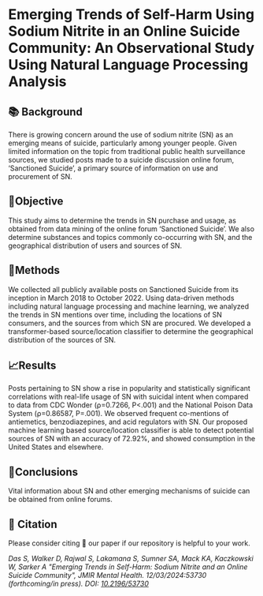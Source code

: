 # Emerging Trends of Self-Harm Using Sodium Nitrite in an Online Suicide Community: An Observational Study Using Natural Language Processing Analysis

## 📚 Background
There is growing concern around the use of sodium nitrite (SN) as an emerging means of suicide, particularly among younger people. Given limited information on the topic from traditional public health surveillance sources, we studied posts made to a suicide discussion online forum, ‘Sanctioned Suicide’, a primary source of information on use and procurement of SN.

## 🎯Objective
This study aims to determine the trends in SN purchase and usage, as obtained from data mining of the online forum ‘Sanctioned Suicide’. We also determine substances and topics commonly co-occurring with SN, and the geographical distribution of users and sources of SN.

## 🚧Methods
We collected all publicly available posts on Sanctioned Suicide from its inception in March 2018 to October 2022. Using data-driven methods including natural language processing and machine learning, we analyzed the trends in SN mentions over time, including the locations of SN consumers, and the sources from which SN are procured. We developed a transformer-based source/location classifier to determine the geographical distribution of the sources of SN.

## 📈Results
Posts pertaining to SN show a rise in popularity and statistically significant correlations with real-life usage of SN with suicidal intent when compared to data from CDC Wonder (⍴=0.7266, P<.001) and the National Poison Data System (⍴=0.86587, P=.001). We observed frequent co-mentions of antiemetics, benzodiazepines, and acid regulators with SN. Our proposed machine learning based source/location classifier is able to detect potential sources of SN with an accuracy of 72.92%, and showed consumption in the United States and elsewhere.

## 📌Conclusions
Vital information about SN and other emerging mechanisms of suicide can be obtained from online forums.


## 📑 Citation

Please consider citing 📑 our paper if our repository is helpful to your work.

_Das S, Walker D, Rajwal S, Lakamana S, Sumner SA, Mack KA, Kaczkowski W, Sarker A "Emerging Trends in Self-Harm: Sodium Nitrite and an Online Suicide Community", JMIR Mental Health. 12/03/2024:53730 (forthcoming/in press). DOI: [10.2196/53730](https://doi.org/10.2196/53730)_
